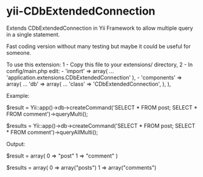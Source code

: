 yii-CDbExtendedConnection
=========================

Extends CDbExtendedConnection in Yii Framework to allow multiple query in a single statement.
 
  Fast coding version without many testing but maybe it could be useful for someone.
 
  To use this extension:
  1 - Copy this file to your extensions/ directory,
  2 - In config/main.php edit:
       - 'import' => array(
                   ...
                   'application.extensions.CDbExtendedConnection'
          ),
       - 'components' => array(
                   ...
                   'db' => array(
                           ...
                           'class' => 'CDbExtendedConnection',
                    ),
           ),
 
  Example:
  
  $result  = Yii::app()->db->createCommand('SELECT * FROM post; SELECT * FROM comment')->queryMulti();
  
  $results = Yii::app()->db->createCommand('SELECT * FROM post; SELECT * FROM comment')->queryAllMulti();
 
  Output:
  
  $result = array(
   0 => "post"
   1 => "comment"
  )
 
  $results = array(
   0 => array("posts")
   1 => array("comments")

